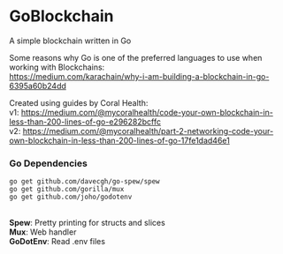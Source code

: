 # GoBlockchain
A simple blockchain written in Go

Some reasons why Go is one of the preferred languages to use when working with Blockchains:<br>
https://medium.com/karachain/why-i-am-building-a-blockchain-in-go-6395a60b24dd

Created using guides by Coral Health:<br>
v1: https://medium.com/@mycoralhealth/code-your-own-blockchain-in-less-than-200-lines-of-go-e296282bcffc<br>
v2: https://medium.com/@mycoralhealth/part-2-networking-code-your-own-blockchain-in-less-than-200-lines-of-go-17fe1dad46e1<br>

<h3>Go Dependencies</h3>
<code>go get github.com/davecgh/go-spew/spew</code><br>
<code>go get github.com/gorilla/mux</code><br>
<code>go get github.com/joho/godotenv</code><br>

<br>

<b>Spew</b>: Pretty printing for structs and slices<br>
<b>Mux</b>: Web handler<br>
<b>GoDotEnv</b>: Read .env files<br>
